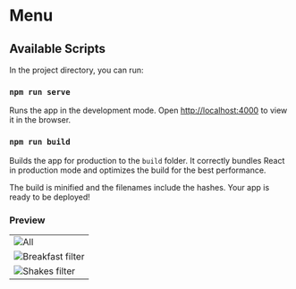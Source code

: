 # Menu

## Available Scripts

In the project directory, you can run:

### `npm run serve`

Runs the app in the development mode.
Open [http://localhost:4000](http://localhost:4000) to view it in the browser.

### `npm run build`

Builds the app for production to the `build` folder.
It correctly bundles React in production mode and optimizes the build for the best performance.

The build is minified and the filenames include the hashes.
Your app is ready to be deployed!

### Preview

<table>
    <tr>
        <td><img src="https://github.com/chayan-1906/react-udemy-john-smilga/assets/82430454/42ef5c86-cb8b-4749-8b92-e68717eef55f" alt="All"></td>
    </tr>
    <tr>
        <td><img src="https://github.com/chayan-1906/react-udemy-john-smilga/assets/82430454/b30bf400-24c1-45c3-b3d0-625f5dd5ac35" alt="Breakfast filter"></td>
    </tr>
    <tr>
        <td><img src="https://github.com/chayan-1906/react-udemy-john-smilga/assets/82430454/bc5fe683-c06a-49ab-ac09-6a84c59b59b7" alt="Shakes filter"></td>
    </tr>
</table>